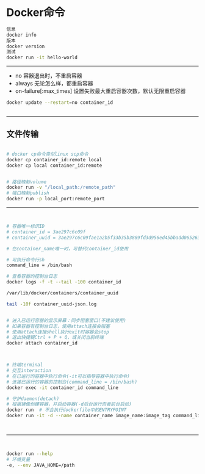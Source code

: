 
# Docker命令



```sh
信息
docker info
版本
docker version
测试
docker run -it hello-world
```

---

- no              容器退出时，不重启容器
- always          无论怎么样，都重启容器
- on-failure[:max_times]  设置失败最大重启容器次数，默认无限重启容器

```sh
docker update --restart=no container_id



```



---

## 文件传输
```sh

# docker cp命令类似linux scp命令
docker cp container_id:remote local
docker cp local container_id:remote


# 路径映射volume
docker run -v "/local_path:/remote_path"
# 端口映射publish
docker run -p local_port:remote_port

```




---

```sh


# 容器唯一标识ID
# container_id = 3ae297c6c09f
# container_uuid = 3ae297c6c09fae1a2b5f33b35b3889fd3d956ed45bbadd065263c2eb8419dd89

# 在container_name唯一时，可替代container_id使用

# 可执行命令行sh
command_line = /bin/bash

# 查看容器的控制台日志
docker logs -f -t --tail -100 container_id

/var/lib/docker/containers/container_uuid

tail -10f container_uuid-json.log


# 进入已运行容器的显示屏幕：同步阻塞窗口(不建议使用)
# 如果容器有控制台日志，使用attach连接会阻塞
# 使用attach连接shell执行exit时容器会stop
# 退出快捷键Ctrl + P + Q，或关闭当前终端
docker attach container_id



# 终端terminal
# 交互interaction
# 在已运行的容器中执行命令(-it可以指导容器中执行命令)
# 连接已运行的容器的控制台(command_line = /bin/bash)
docker exec -it container_id command_line

# 守护daemon(detach)
# 根据镜像创建容器，并启动容器(-d后台运行否者前台启动)
docker run  # 不会执行dockerfile中的ENTRYPOINT
docker run -it -d --name container_name image_name:image_tag command_line




```

---

```sh


docker run --help
# 环境变量
-e, --env JAVA_HOME=/path


```

